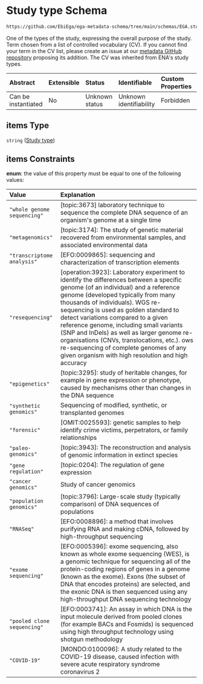 # Study type Schema

```txt
https://github.com/EbiEga/ega-metadata-schema/tree/main/schemas/EGA.study.json#/properties/study_types/items
```

One of the types of the study, expressing the overall purpose of the study. Term chosen from a list of controlled vocabulary (CV). If you cannot find your term in the CV list, please create an issue at our [metadata GitHub repository](https://github.com/EbiEga/ega-metadata-schema/issues/new/choose) proposing its addition. The CV was inherited from ENA's study types.

| Abstract            | Extensible | Status         | Identifiable            | Custom Properties | Additional Properties | Access Restrictions | Defined In                                                                 |
| :------------------ | :--------- | :------------- | :---------------------- | :---------------- | :-------------------- | :------------------ | :------------------------------------------------------------------------- |
| Can be instantiated | No         | Unknown status | Unknown identifiability | Forbidden         | Allowed               | none                | [EGA.study.json\*](../../../schemas/EGA.study.json "open original schema") |

## items Type

`string` ([Study type](ega-18-properties-study-types-array-study-type.md))

## items Constraints

**enum**: the value of this property must be equal to one of the following values:

| Value                       | Explanation                                                                                                                                                                                                                                                                                                                                                                                                                                                                                                                     |
| :-------------------------- | :------------------------------------------------------------------------------------------------------------------------------------------------------------------------------------------------------------------------------------------------------------------------------------------------------------------------------------------------------------------------------------------------------------------------------------------------------------------------------------------------------------------------------ |
| `"whole genome sequencing"` | \[topic:3673] laboratory technique to sequence the complete DNA sequence of an organism's genome at a single time                                                                                                                                                                                                                                                                                                                                                                                                               |
| `"metagenomics"`            | \[topic:3174]: The study of genetic material recovered from environmental samples, and associated environmental data                                                                                                                                                                                                                                                                                                                                                                                                            |
| `"transcriptome analysis"`  | \[EFO:0009865]: sequencing and characterization of transcription elements                                                                                                                                                                                                                                                                                                                                                                                                                                                       |
| `"resequencing"`            | \[operation:3923]: Laboratory experiment to identify the differences between a specific genome (of an individual) and a reference genome (developed typically from many thousands of individuals). WGS re-sequencing is used as golden standard to detect variations compared to a given reference genome, including small variants (SNP and InDels) as well as larger genome re-organisations (CNVs, translocations, etc.). ows re-sequencing of complete genomes of any given organism with high resolution and high accuracy |
| `"epigenetics"`             | \[topic:3295]: study of heritable changes, for example in gene expression or phenotype, caused by mechanisms other than changes in the DNA sequence                                                                                                                                                                                                                                                                                                                                                                             |
| `"synthetic genomics"`      | Sequencing of modified, synthetic, or transplanted genomes                                                                                                                                                                                                                                                                                                                                                                                                                                                                      |
| `"forensic"`                | \[OMIT:0025593]: genetic samples to help identify crime victims, perpetrators, or family relationships                                                                                                                                                                                                                                                                                                                                                                                                                          |
| `"paleo-genomics"`          | \[topic:3943]: The reconstruction and analysis of genomic information in extinct species                                                                                                                                                                                                                                                                                                                                                                                                                                        |
| `"gene regulation"`         | \[topic:0204]: The regulation of gene expression                                                                                                                                                                                                                                                                                                                                                                                                                                                                                |
| `"cancer genomics"`         | Study of cancer genomics                                                                                                                                                                                                                                                                                                                                                                                                                                                                                                        |
| `"population genomics"`     | \[topic:3796]: Large-scale study (typically comparison) of DNA sequences of populations                                                                                                                                                                                                                                                                                                                                                                                                                                         |
| `"RNASeq"`                  | \[EFO:0008896]: a method that involves purifying RNA and making cDNA, followed by high-throughput sequencing                                                                                                                                                                                                                                                                                                                                                                                                                    |
| `"exome sequencing"`        | \[EFO:0005396]: exome sequencing, also known as whole exome sequencing (WES), is a genomic technique for sequencing all of the protein-coding regions of genes in a genome (known as the exome). Exons (the subset of DNA that encodes proteins) are selected, and the exonic DNA is then sequenced using any high-throughput DNA sequencing technology                                                                                                                                                                         |
| `"pooled clone sequencing"` | \[EFO:0003741]: An assay in which DNA is the input molecule derived from pooled clones (for example BACs and Fosmids) is sequenced using high throughput technology using shotgun methodology                                                                                                                                                                                                                                                                                                                                   |
| `"COVID-19"`                | \[MONDO:0100096]: A study related to the COVID-19 disease, caused infection with severe acute respiratory syndrome coronavirus 2                                                                                                                                                                                                                                                                                                                                                                                                |
